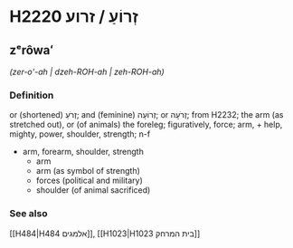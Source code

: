 # H2220 זְרוֹעַ / זרוע

## zᵉrôwaʻ

_(zer-o'-ah | dzeh-ROH-ah | zeh-ROH-ah)_

### Definition

or (shortened) זְרֹעַ; and (feminine) זְרוֹעָה; or זְרֹעָה; from H2232; the arm (as stretched out), or (of animals) the foreleg; figuratively, force; arm, + help, mighty, power, shoulder, strength; n-f

- arm, forearm, shoulder, strength
  - arm
  - arm (as symbol of strength)
  - forces (political and military)
  - shoulder (of animal sacrificed)

### See also

[[H484|H484 אלמגים]], [[H1023|H1023 בית המרחק]]
